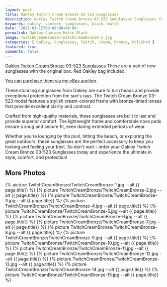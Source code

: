 ```yaml
---
layout: post
title: Oakley Twitch Cream Bronze 03-523 Sunglasses
description: Oakley Twitch Cream Bronze 03-523 Sunglasses Sunglasses for sale, available on eBay. 
keywords: oakley, canteen, sunglasses, black, matte
date: '2023-03-12T09:00:00+00:00'
permalink: Oakley-Canteen-Matte-Black
image: TwitchCreamBronze/TwitchCreamBronze-5.jpg
categories: [ Oakley, Sunglasses, Twitch, Cream, Bronze, Polished ]
featured: true
comments: false 
---
```

[Oakley Twitch Cream Bronze 03-523 Sunglasses](https://www.ebay.com/itm/155450537001) These are a pair of new sunglasses with the original box. Red Oakley bag included.

[You can purchase them via my eBay auction](https://www.ebay.com/itm/155450537001).

These stunning sunglasses from Oakley are sure to turn heads and provide exceptional protection from the sun's rays. The Twitch Cream Bronze 03-523 model features a stylish cream-colored frame with bronze-tinted lenses that provide excellent clarity and contrast.

Crafted from high-quality materials, these sunglasses are built to last and provide superior comfort. The lightweight frame and comfortable nose pads ensure a snug and secure fit, even during extended periods of wear.

Whether you're lounging by the pool, hitting the beach, or exploring the great outdoors, these sunglasses are the perfect accessory to keep you looking and feeling your best. So don't wait - order your Oakley Twitch Cream Bronze 03-523 Sunglasses today and experience the ultimate in style, comfort, and protection!

## More Photos
{% picture TwitchCreamBronze/TwitchCreamBronze-1.jpg --alt {{ page.title}}  %}
{% picture TwitchCreamBronze/TwitchCreamBronze-2.jpg --alt {{ page.title}}  %}
{% picture TwitchCreamBronze/TwitchCreamBronze-3.jpg --alt {{ page.title}}  %}
{% picture TwitchCreamBronze/TwitchCreamBronze-4.jpg --alt {{ page.title}}  %}
{% picture TwitchCreamBronze/TwitchCreamBronze-5.jpg --alt {{ page.title}}  %}
{% picture TwitchCreamBronze/TwitchCreamBronze-6.jpg --alt {{ page.title}}  %}
{% picture TwitchCreamBronze/TwitchCreamBronze-7.jpg --alt {{ page.title}}  %}
{% picture TwitchCreamBronze/TwitchCreamBronze-8.jpg --alt {{ page.title}}  %}
{% picture TwitchCreamBronze/TwitchCreamBronze-9.jpg --alt {{ page.title}}  %}
{% picture TwitchCreamBronze/TwitchCreamBronze-10.jpg --alt {{ page.title}}  %}
{% picture TwitchCreamBronze/TwitchCreamBronze-11.jpg --alt {{ page.title}}  %}
{% picture TwitchCreamBronze/TwitchCreamBronze-12.jpg --alt {{ page.title}}  %}
{% picture TwitchCreamBronze/TwitchCreamBronze-13.jpg --alt {{ page.title}}  %}
{% picture TwitchCreamBronze/TwitchCreamBronze-14.jpg --alt {{ page.title}}  %}
{% picture TwitchCreamBronze/TwitchCreamBronze-15.jpg --alt {{ page.title}}  %}

